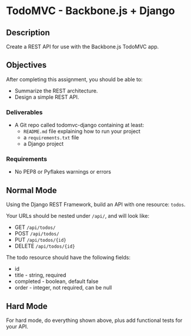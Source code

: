 # TodoMVC - Backbone.js + Django

## Description

Create a REST API for use with the Backbone.js TodoMVC app.

## Objectives

After completing this assignment, you should be able to:

* Summarize the REST architecture.
* Design a simple REST API.

### Deliverables

* A Git repo called todomvc-django containing at least:
  * `README.md` file explaining how to run your project
  * a `requirements.txt` file
  * a Django project

### Requirements  

* No PEP8 or Pyflakes warnings or errors

## Normal Mode

Using the Django REST Framework, build an API with one resource: `todos`.

Your URLs should be nested under `/api/`, and will look like:

* GET `/api/todos/`
* POST `/api/todos/`
* PUT `/api/todos/{id}`
* DELETE `/api/todos/{id}`

The todo resource should have the following fields:

* id
* title - string, required
* completed - boolean, default false
* order - integer, not required, can be null

## Hard Mode

For hard mode, do everything shown above, plus add functional tests for your API.
